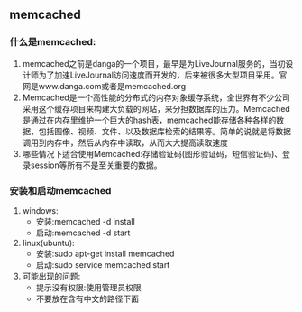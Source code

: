 ## memcached

### 什么是memcached:

1. memcached之前是danga的一个项目，最早是为LiveJournal服务的，当初设计师为了加速LiveJournal访问速度而开发的，后来被很多大型项目采用。官网是www.danga.com或者是memcached.org
2. Memcached是一个高性能的分布式的内存对象缓存系统，全世界有不少公司采用这个缓存项目来构建大负载的网站，来分担数据库的压力。Memcached是通过在内存里维护一个巨大的hash表，memcached能存储各种各样的数据，包括图像、视频、文件、以及数据库检索的结果等。简单的说就是将数据调用到内存中，然后从内存中读取，从而大大提高读取速度
3. 哪些情况下适合使用Memcached:存储验证码\(图形验证码，短信验证码\)、登录session等所有不是至关重要的数据。

### 安装和启动memcached

1. windows:
   * 安装:memcached -d install
   * 启动:memcached -d start
2. linux\(ubuntu\):
   * 安装:sudo apt-get install memcached
   * 启动:sudo service memcached start
3. 可能出现的问题:
   * 提示没有权限:使用管理员权限
   * 不要放在含有中文的路径下面



